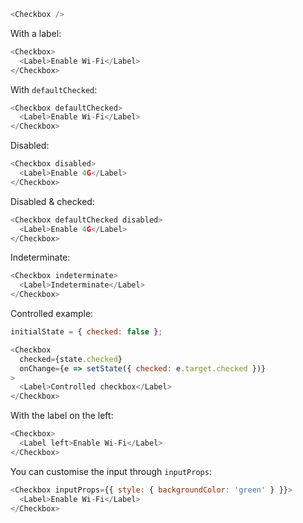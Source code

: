 ```js
<Checkbox />
```

With a label:
```js
<Checkbox>
  <Label>Enable Wi-Fi</Label>
</Checkbox>
```

With `defaultChecked`:
```js
<Checkbox defaultChecked>
  <Label>Enable Wi-Fi</Label>
</Checkbox>
```

Disabled:
```js
<Checkbox disabled>
  <Label>Enable 4G</Label>
</Checkbox>
```

Disabled & checked:
```js
<Checkbox defaultChecked disabled>
  <Label>Enable 4G</Label>
</Checkbox>
```

Indeterminate:
```js
<Checkbox indeterminate>
  <Label>Indeterminate</Label>
</Checkbox>
```

Controlled example:
```js
initialState = { checked: false };

<Checkbox
  checked={state.checked}
  onChange={e => setState({ checked: e.target.checked })}
>
  <Label>Controlled checkbox</Label>
</Checkbox>
```

With the label on the left:
```js
<Checkbox>
  <Label left>Enable Wi-Fi</Label>
</Checkbox>
```

You can customise the input through `inputProps`:
```js
<Checkbox inputProps={{ style: { backgroundColor: 'green' } }}>
  <Label>Enable Wi-Fi</Label>
</Checkbox>
```
